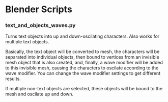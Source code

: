 # Blender Scripts

### text_and_objects_waves.py
Turns text objects into up and down-oscilating characters. Also works for multiple text objects.

Basically, the text object will be converted to mesh, the characters will be separated into individual objects, then bound to vertices from an invisible mesh object that is also created, and, finally, a wave modifier will be added to this invisible mesh, causing the characters to oscilate according to the wave modifier. You can change the wave modifier settings to get different results.

If multiple non-text objects are selected, these objects will be bound to the mesh and oscilate up and down.
